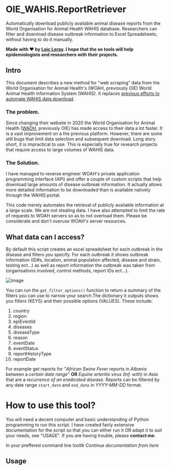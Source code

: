# OIE_WAHIS.ReportRetriever
Automatically download publicly available animal disease reports from the World Organisation for Animal Health WAHIS database. Researchers can filter and download disease outbreak information to Excel Spreadsheets, without having to do it manually.

**Made with ♥ by [Loic Leray](https://loicleray.com). I hope that the se tools will help epidemiologists and researchers with their projects.**

## Intro
This document describes a new method for "web scraping" data from the World Organisation for Animal Health's (WOAH, previously OIE) World Animal Health Information System (WAHIS). It replaces [previous efforts to automate WAHIS data download](https://onlinelibrary.wiley.com/doi/abs/10.1111/tbed.14133?casa_token=V85WAk0RTFMAAAAA:lPcjIz-Os652-5RChFVqjZcWOhrb-8IdP6IKr5CsoS9NfCoP5CwVUiNPY78-GYhEO1cSM1m4CUeKvg).


### The problem.
Since changing their website in 2020 the World Organisation for Animal Health ([WAOH](https://www.woah.org), previously OIE) has made access to their data a lot faster. It is a vast improvement on a the previous platform. However, there are some still bugs that limit data selection and subsequent download. Long story short, it is impractical to use. This is especially true for research projects that require access to large volumes of WAHIS data.

### The Solution.
I have managed to reverse engineer WOAH's private application programming interface (API) and offer a couple of custom scripts that help download large amounts of disease outbreak information. It actually allows more detailed information to be downloaded than is available natively through the WAHIS portal.

This code merely automates the retrieval of publicly available information at a large scale. We are not stealing data. I have also attempted to limit the rate of requests to WOAH servers so as to not overload them. Please be considerate and don't overuse WOAH's server resources.

## What data can I access?

By default this script creates an excel spreadsheet for each outbreak in the disease and filters you specify. For each outbreak it shows outbreak information (ID#s, location, animal population affected, disease and strain, testing ect...) as well as report information the outbreak was taken from (organisations involved, control methods, report IDs ect...).

![image](https://user-images.githubusercontent.com/47128655/190842786-afdd502e-628f-4d90-815e-63dd41ab26db.jpeg)

You can run the `get_filter_options()` function to return a summary of the
filters you can use to narrow your search.The dictionary it outputs shows you filters (KEYS) and their possible options (VALUES). These include:
1. country
2. region
3. epiEventId
4. diseases
5. diseaseType
6. reason
7. eventDate
8. eventStatus
9. reportHistoryType
10. reportDate

For example get reports for "*African Swine Fever* reports in *Albania* between a *certain date range*" **OR** *Equine arteritis virus (Inf. with)* in *Asia* that are a *recurrence of an eradicated disease*. Reports can be filtered by any date range `start_date` and `end_date` in *YYYY-MM-DD* format.


# How to use this tool?
You will need a decent computer and basic understanding of Python programming to run this script. I have created fairly extensive documentation for the script so that you can either run it OR adapt it to suit your needs, see "USAGE". If you are having trouble, please **contact me**.

In your preffered command line tool*tk Continue documentation from here*


## Usage
